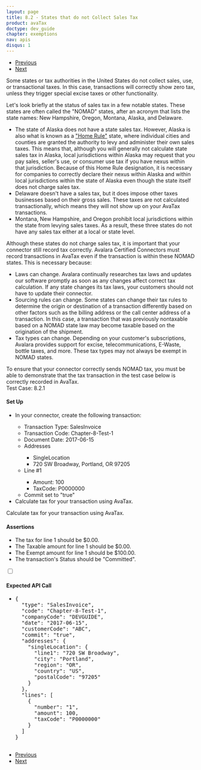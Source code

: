 ```yaml
---
layout: page
title: 8.2 - States that do not Collect Sales Tax
product: avaTax
doctype: dev_guide
chapter: exemptions
nav: apis
disqus: 1
---
```


<ul class="pager">
  <li class="previous"><a href="/avatax/dev-guide/exemptions/zero-tax-due-to-nexus/"><i class="glyphicon glyphicon-chevron-left"></i>Previous</a></li>
  <li class="next"><a href="/avatax/dev-guide/exemptions/zero-tax-due-to-product-taxability/">Next<i class="glyphicon glyphicon-chevron-right"></i></a></li>
</ul>

Some states or tax authorities in the United States do not collect sales, use, or transactional taxes.  In this case, transactions will correctly show zero tax, unless they trigger special excise taxes or other functionality.

Let's look briefly at the status of sales tax in a few notable states.  These states are often called the "NOMAD" states, after an acronym that lists the state names: New Hampshire, Oregon, Montana, Alaska, and Delaware.
<ul class="dev-guide-list">
  <li>The state of Alaska does not have a state sales tax.  However, Alaska is also what is known as a <a class="dev-guide-link" href="https://www.avalara.com/blog/2015/11/02/sales-tax-q-a-home-rule-states/">"Home Rule"</a> state, where individual cities and counties are granted the authority to levy and administer their own sales taxes.  This means that, although you will generally not calculate state sales tax in Alaska, local jurisdictions within Alaska may request that you pay sales, seller's use, or consumer use tax if you have nexus within that jurisdiction.  Because of this Home Rule designation, it is necessary for companies to correctly declare their nexus within Alaska and within local jurisdictions within the state of Alaska even though the state itself does not charge sales tax.</li>
  <li>Delaware doesn't have a sales tax, but it does impose other taxes businesses based on their gross sales.  These taxes are not calculated transactionally, which means they will not show up on your AvaTax transactions.</li>
  <li>Montana, New Hampshire, and Oregon prohibit local jurisdictions within the state from levying sales taxes.  As a result, these three states do not have any sales tax either at a local or state level.</li>
</ul>
Although these states do not charge sales tax, it is important that your connector still record tax correctly.  Avalara Certified Connectors must record transactions in AvaTax even if the transaction is within these NOMAD states.  This is necessary because:
<ul class="dev-guide-list">
  <li>Laws can change.  Avalara continually researches tax laws and updates our software promptly as soon as any changes affect correct tax calculation.  If any state changes its tax laws, your customers should not have to update their connector.</li>
  <li>Sourcing rules can change.  Some states can change their tax rules to determine the origin or destination of a transaction differently based on other factors such as the billing address or the call center address of a transaction.  In this case, a transaction that was previously nontaxable based on a NOMAD state law may become taxable based on the origination of the shipment.</li>
  <li>Tax types can change. Depending on your customer's subscriptions, Avalara provides support for excise, telecommunications, E-Waste, bottle taxes, and more.  These tax types may not always be exempt in NOMAD states.</li>
</ul>
To ensure that your connector correctly sends NOMAD tax, you must be able to demonstrate that the tax transaction in the test case below is correctly recorded in AvaTax.

<div class="dev-guide-test" id="test1">
<div class="dev-guide-test-heading"> Test Case: 8.2.1 </div>
<div class="dev-guide-test-content">
<h4>Set Up</h4> 
<ul class="dev-guide-list">
    <li>In your connector, create the following transaction:</li>
    <ul class="dev-guide-list">
        <li>Transaction Type: SalesInvoice</li>
        <li>Transaction Code: Chapter-8-Test-1</li>
        <li>Document Date: 2017-06-15</li>
        <li>Addresses</li>
        <ul class="dev-guide-list">
            <li>SingleLocation</li>
            <li>720 SW Broadway, Portland, OR 97205</li>
        </ul>
      <li>Line #1</li>
      <ul class="dev-guide-list">
          <li>Amount: 100</li>
          <li>TaxCode: P0000000</li>
      </ul>
      <li>Commit set to "true"</li>
    </ul>
    <li>Calculate tax for your transaction using AvaTax.</li>
</ul>

Calculate tax for your transaction using AvaTax.

<h4>Assertions</h4>

<ul class="dev-guide-list">
  <li>The tax for line 1 should be $0.00.</li>
  <li>The Taxable amount for line 1 should be $0.00.</li>
  <li>The Exempt amount for line 1 should be $100.00.</li>
  <li>The transaction's Status should be "Committed".</li>
</ul>

<div class="dev-guide-dropdown">
    <input id="checkbox_toggle" type="checkbox" />
    <i id="icon-up" class="glyphicon glyphicon-chevron-down"></i><i id="icon-down" class="glyphicon glyphicon-chevron-right"></i>
    <label for="checkbox_toggle"><h4>Expected API Call</h4></label>
    <ul class="dev-guide-dropdown-content">
        <li>
            <pre>
{
  "type": "SalesInvoice",
  "code": "Chapter-8-Test-1",
  "companyCode": "DEVGUIDE",
  "date": "2017-06-15",
  "customerCode": "ABC",
  "commit": "true",
  "addresses": {
    "singleLocation": {
      "line1": "720 SW Broadway",
      "city": "Portland",
      "region": "OR",
      "country": "US",
      "postalCode": "97205"
    }
  },
  "lines": [
    {
      "number": "1",
      "amount": 100,
      "taxCode": "P0000000"
    }
  ]
}
            </pre>
        </li>
    </ul>
</div>
</div>
</div>


<ul class="pager">
  <li class="previous"><a href="/avatax/dev-guide/exemptions/zero-tax-due-to-nexus/"><i class="glyphicon glyphicon-chevron-left"></i>Previous</a></li>
  <li class="next"><a href="/avatax/dev-guide/exemptions/zero-tax-due-to-product-taxability/">Next<i class="glyphicon glyphicon-chevron-right"></i></a></li>
</ul>